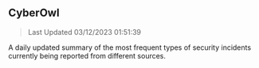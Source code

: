 ## CyberOwl 
> Last Updated 03/12/2023 01:51:39 


A daily updated summary of the most frequent types of security incidents currently being reported from different sources.

